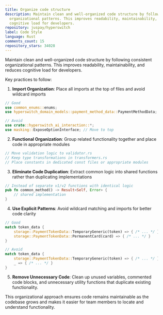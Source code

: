 ```yaml
---
title: Organize code structure
description: Maintain clean and well-organized code structure by following consistent
  organizational patterns. This improves readability, maintainability, and reduces
  cognitive load for developers.
repository: juspay/hyperswitch
label: Code Style
language: Rust
comments_count: 15
repository_stars: 34028
---
```


Maintain clean and well-organized code structure by following consistent organizational patterns. This improves readability, maintainability, and reduces cognitive load for developers.

Key practices to follow:

1. **Import Organization**: Place all imports at the top of files and avoid wildcard imports
```rust
// Good
use common_enums::enums;
use hyperswitch_domain_models::payment_method_data::PaymentMethodData;

// Avoid
use crate::hyperswitch_ai_interaction::*;
use masking::ExposeOptionInterface; // Move to top
```

2. **Functional Organization**: Group related functionality together and place code in appropriate modules
```rust
// Move validation logic to validator.rs
// Keep type transformations in transformers.rs  
// Place constants in dedicated const files or appropriate modules
```

3. **Eliminate Code Duplication**: Extract common logic into shared functions rather than duplicating implementations
```rust
// Instead of separate v1/v2 functions with identical logic
pub fn common_method() -> Result<Self, Error> {
    // shared implementation
}
```

4. **Use Explicit Patterns**: Avoid wildcard matching and imports for better code clarity
```rust
// Good
match token_data {
    storage::PaymentTokenData::TemporaryGeneric(token) => { /* ... */ }
    storage::PaymentTokenData::PermanentCard(card) => { /* ... */ }
}

// Avoid
match token_data {
    storage::PaymentTokenData::TemporaryGeneric(token) => { /* ... */ }
    _ => { /* ... */ }
}
```

5. **Remove Unnecessary Code**: Clean up unused variables, commented code blocks, and unnecessary utility functions that duplicate existing functionality.

This organizational approach ensures code remains maintainable as the codebase grows and makes it easier for team members to locate and understand functionality.